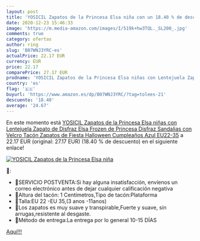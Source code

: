 ```yaml
---
layout: post
title: 'YOSICIL Zapatos de la Princesa Elsa niña con un 18.40 % de descuento'
date: 2020-12-23 15:46:33
image: 'https://m.media-amazon.com/images/I/519k+hw3TQL._SL200_.jpg'
comments: true
category: ofertas
author: ring
slug: 'B07WNJ3YRC-es'
actualPrice: 22.17 EUR
currency: EUR
price: 22.17
comparePrice: 27.17 EUR
prodname: 'YOSICIL Zapatos de la Princesa Elsa niñas con Lentejuela Zapato de Disfraz Elsa Frozen de Princesa Disfraz Sandalias con Velcro Tacón Zapatos de Fiesta Halloween Cumpleaños Azul EU22-35'
country: 'es'
flag: '🇪🇸'
buyurl: 'https://www.amazon.es/dp/B07WNJ3YRC/?tag=tolees-21'
descuento: '18.40'
average: '24.67'
---
```


En este momento está [YOSICIL Zapatos de la Princesa Elsa niñas con Lentejuela Zapato de Disfraz Elsa Frozen de Princesa Disfraz Sandalias con Velcro Tacón Zapatos de Fiesta Halloween Cumpleaños Azul EU22-35](https://www.amazon.es/dp/B07WNJ3YRC/?tag=tolees-21) a 22.17 EUR (original: 27.17 EUR) (18.40 %  de descuento) en el siguiente enlace!

[![YOSICIL Zapatos de la Princesa Elsa niña](https://m.media-amazon.com/images/I/519k+hw3TQL._SL200_.jpg)](https://www.amazon.es/dp/B07WNJ3YRC/?tag=tolees-21)

🔎:

- 👠SERVICIO POSTVENTA:Si hay alguna insatisfacción, envíenos un correo electrónico antes de dejar cualquier calificación negativa
- 👠Altura del tacón: 1 Centímetros,Tipo de tacón:Plataforma
- 👠Talla:EU 22 -EU 35,(3 anos -11anos)
- 👠Los zapatos es muy suave y transpirable,Fuerte y suave, sin arrugas,resistente al desgaste.
- 👠Método de entrega:La entrega por lo general 10-15 DÍAS

[Aquí!!!](https://www.amazon.es/dp/B07WNJ3YRC/?tag=tolees-21)
